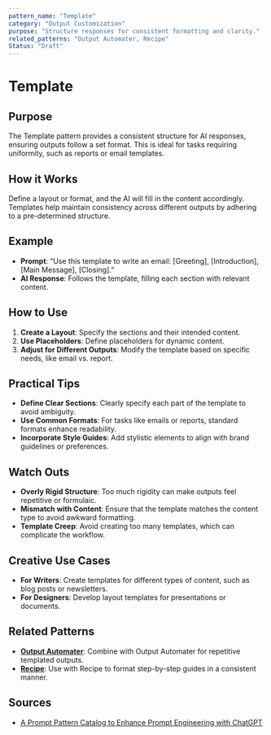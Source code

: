 ```yaml
---
pattern_name: "Template"
category: "Output Customization"
purpose: "Structure responses for consistent formatting and clarity."
related_patterns: "Output Automater, Recipe"
Status: "Draft"
---
```


# Template

## Purpose
The Template pattern provides a consistent structure for AI responses, ensuring outputs follow a set format. This is ideal for tasks requiring uniformity, such as reports or email templates.

## How it Works
Define a layout or format, and the AI will fill in the content accordingly. Templates help maintain consistency across different outputs by adhering to a pre-determined structure.

## Example
- **Prompt**: “Use this template to write an email: [Greeting], [Introduction], [Main Message], [Closing].”
- **AI Response**: Follows the template, filling each section with relevant content.

## How to Use
1. **Create a Layout**: Specify the sections and their intended content.
2. **Use Placeholders**: Define placeholders for dynamic content.
3. **Adjust for Different Outputs**: Modify the template based on specific needs, like email vs. report.

## Practical Tips
- **Define Clear Sections**: Clearly specify each part of the template to avoid ambiguity.
- **Use Common Formats**: For tasks like emails or reports, standard formats enhance readability.
- **Incorporate Style Guides**: Add stylistic elements to align with brand guidelines or preferences.

## Watch Outs
- **Overly Rigid Structure**: Too much rigidity can make outputs feel repetitive or formulaic.
- **Mismatch with Content**: Ensure that the template matches the content type to avoid awkward formatting.
- **Template Creep**: Avoid creating too many templates, which can complicate the workflow.

## Creative Use Cases
- **For Writers**: Create templates for different types of content, such as blog posts or newsletters.
- **For Designers**: Develop layout templates for presentations or documents.

## Related Patterns
- **[Output Automater](output-automater.md)**: Combine with Output Automater for repetitive templated outputs.
- **[Recipe](recipe.md)**: Use with Recipe to format step-by-step guides in a consistent manner.

## Sources
- [A Prompt Pattern Catalog to Enhance Prompt Engineering with ChatGPT](https://arxiv.org/pdf/2302.11382)
